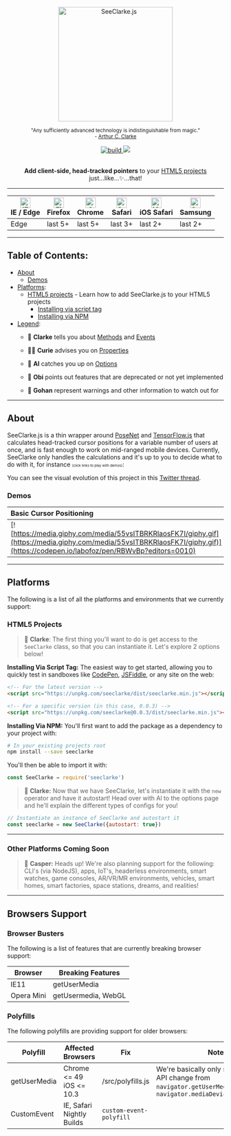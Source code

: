 <div align="center">
  <p><img src="https://i.imgur.com/4nfh4tG.png" alt="SeeClarke.js" height=266>
  <br>
  <p><small>"Any sufficiently advanced technology is indistinguishable from magic."
  <br>- <a href="https://en.wikipedia.org/wiki/Arthur_C._Clarke">Arthur C. Clarke</a></small>
  <br>
  <p><a href="https://travis-ci.com/LabOfOz/SeeClarke"><img src="https://travis-ci.com/LabOfOz/SeeClarke.svg?branch=master" alt="build"></a><a href="https://codecov.io/gh/LabOfOz/SeeClarke">
  <img src="https://codecov.io/gh/LabOfOz/SeeClarke/branch/master/graph/badge.svg" />
</a>
<br>
<br>
<p><strong>Add client-side, head-tracked pointers</strong> to your <a href="#html5-projects">HTML5 projects</a> just...like...✨...that!
</div>

---

| [<img src="https://raw.githubusercontent.com/alrra/browser-logos/master/src/edge/edge_48x48.png" alt="IE / Edge" width="24px" height="24px" />](http://godban.github.io/browsers-support-badges/)</br>IE / Edge | [<img src="https://raw.githubusercontent.com/alrra/browser-logos/master/src/firefox/firefox_48x48.png" alt="Firefox" width="24px" height="24px" />](http://godban.github.io/browsers-support-badges/)</br>Firefox | [<img src="https://raw.githubusercontent.com/alrra/browser-logos/master/src/chrome/chrome_48x48.png" alt="Chrome" width="24px" height="24px" />](http://godban.github.io/browsers-support-badges/)</br>Chrome | [<img src="https://raw.githubusercontent.com/alrra/browser-logos/master/src/safari/safari_48x48.png" alt="Safari" width="24px" height="24px" />](http://godban.github.io/browsers-support-badges/)</br>Safari | [<img src="https://raw.githubusercontent.com/alrra/browser-logos/master/src/safari-ios/safari-ios_48x48.png" alt="iOS Safari" width="24px" height="24px" />](http://godban.github.io/browsers-support-badges/)</br>iOS Safari | [<img src="https://raw.githubusercontent.com/alrra/browser-logos/master/src/samsung-internet/samsung-internet_48x48.png" alt="Samsung" width="24px" height="24px" />](http://godban.github.io/browsers-support-badges/)</br>Samsung |
| --------- | --------- | --------- | --------- | --------- | --------- |
| Edge | last 5+ | last 5+ | last 3+ | last 2+ | last 2+

---

## Table of Contents:

- [About](#about)
  - [Demos](#demos)
- [Platforms](#platforms):
  - [HTML5 projects](#html5-projects) - Learn how to add SeeClarke.js to your HTML5 projects
    - [Installing via script tag](#installing-via-script-tag)
    - [Installing via NPM](#installing-via-npm)
- [Legend](#legend):
  - 🧙 **Clarke** tells you about [Methods](https://github.com/LabOfOz/SeeClarke/wiki/Methods) and [Events](https://github.com/LabOfOz/SeeClarke/wiki/Events)

  - 🧚🏽 **Curie** advises you on [Properties](https://github.com/LabOfOz/SeeClarke/wiki/Properties)

  - 🧞‍ **Al** catches you up on [Options](https://github.com/LabOfOz/SeeClarke/wiki/Options)

  - 👻 **Obi** points out features that are deprecated or not yet implemented

  - 🐉 **Gohan** represent warnings and other information to watch out for

---

## About

SeeClarke.js is a thin wrapper around [PoseNet](https://github.com/tensorflow/tfjs-models/tree/master/posenet) and [TensorFlow.js](https://js.tensorflow.org/) that calculates head-tracked cursor positions for a variable number of users at once, and is fast enough to work on mid-ranged mobile devices. Currently, SeeClarke only handles the calculations and it's up to you to decide what to do with it, for instance <small><small><small>(click links to play with demos)</small></small></small>:

You can see the visual evolution of this project in this [Twitter thread](https://twitter.com/LabOfOz/status/996603306540548096).

### Demos

| Basic Cursor Positioning | Page Scrolling
| :------------- | :-------------
| [![https://media.giphy.com/media/55vsITBRKRlaosFK7I/giphy.gif](https://media.giphy.com/media/55vsITBRKRlaosFK7I/giphy.gif)](https://codepen.io/labofoz/pen/RBWvBp?editors=0010)| [![https://media.giphy.com/media/5b9d1dQlV7CzRJ5ueC/giphy.gif](https://media.giphy.com/media/5b9d1dQlV7CzRJ5ueC/giphy.gif)](https://codepen.io/labofoz/pen/WKrrVj)

---

## Platforms

The following is a list of all the platforms and environments that we currently support:

### HTML5 Projects

> 🧙 **Clarke**: The first thing you'll want to do is get access to the `SeeClarke` class, so that you can instantiate it. Let's explore 2 options below!

**Installing Via Script Tag:** The easiest way to get started, allowing you to quickly test in sandboxes like [CodePen](https://codepen.io), [JSFiddle](https://jsfiddle.net/), or any site on the web:

```html
<!-- For the latest version -->
<script src="https://unpkg.com/seeclarke/dist/seeclarke.min.js"></script>

<!-- For a specific version (in this case, 0.0.3) -->
<script src="https://unpkg.com/seeclarke@0.0.3/dist/seeclarke.min.js"></script>
```

**Installing Via NPM:** You'll first want to add the package as a dependency to your project with:
```bash
# In your existing projects root
npm install --save seeclarke
```

You'll then be able to import it with:

```js
const SeeClarke = require('seeclarke')
```

> 🧙 **Clarke:** Now that we have SeeClarke, let's instantiate it with the `new` operator and have it autostart! Head over with Al to the options page and he'll explain the different types of configs for you!

```js
// Instantiate an instance of SeeClarke and autostart it
const seeclarke = new SeeClarke({autostart: true})
```

---

### Other Platforms Coming Soon

> 👻 **Casper:** Heads up! We're also planning support for the following: CLI's (via NodeJS), apps, IoT's, headerless environments, smart watches, game consoles, AR/VR/MR environments, vehicles, smart homes, smart factories, space stations, dreams, and realities!

---

## Browsers Support

### Browser Busters
The following is a list of features that are currently breaking browser support:

| Browser | Breaking Features |
|---------|-------------------|
| IE11 | getUserMedia
| Opera Mini | getUsermedia, WebGL

### Polyfills
The following polyfills are providing support for older browsers:

| Polyfill | Affected Browsers | Fix | Notes |
|----------|-------------------|-----|-------|
| getUserMedia | Chrome <= 49 <br> iOS <= 10.3  | /src/polyfills.js | We're basically only supporting the API change from `navigator.getUserMedia` to `navigator.mediaDevices.getUserMedia`
| CustomEvent | IE, Safari Nightly Builds | `custom-event-polyfill` | &nbsp; |
